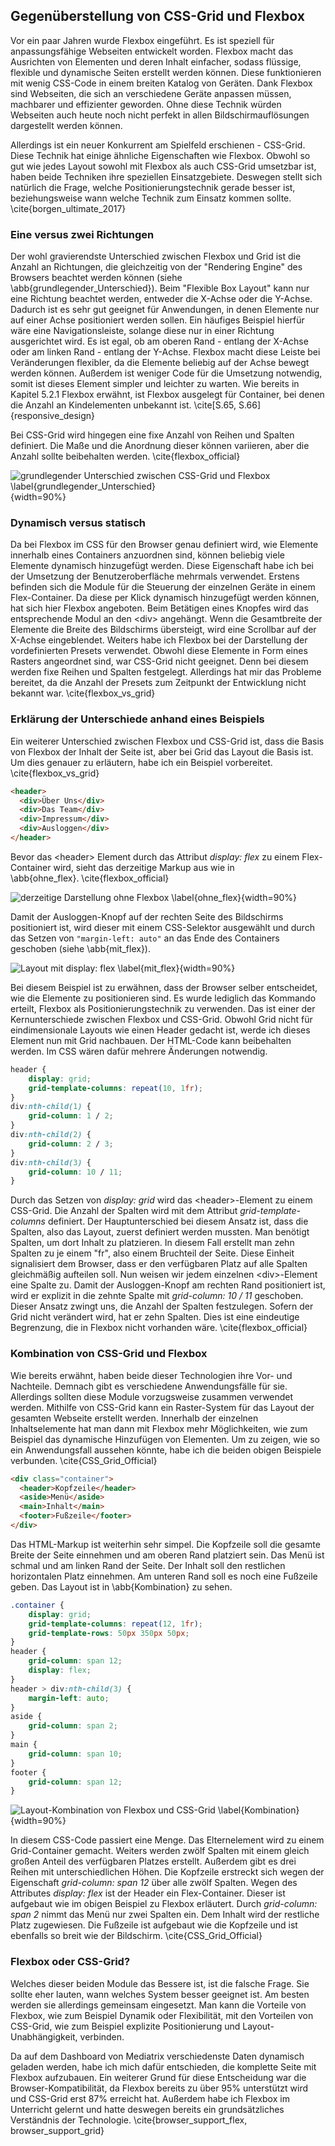 ## Gegenüberstellung von CSS-Grid und Flexbox

Vor ein paar Jahren wurde Flexbox eingeführt. Es ist speziell für anpassungsfähige Webseiten entwickelt worden. Flexbox macht das Ausrichten von Elementen und deren Inhalt einfacher, sodass flüssige, flexible und dynamische Seiten erstellt werden können. Diese funktionieren mit wenig CSS-Code in einem breiten Katalog von Geräten. Dank Flexbox sind Webseiten, die sich an verschiedene Geräte anpassen müssen, machbarer und effizienter geworden. Ohne diese Technik würden Webseiten auch heute noch nicht perfekt in allen Bildschirmauflösungen dargestellt werden können.

Allerdings ist ein neuer Konkurrent am Spielfeld erschienen - CSS-Grid. Diese Technik hat einige ähnliche Eigenschaften wie Flexbox. Obwohl so gut wie jedes Layout sowohl mit Flexbox als auch CSS-Grid umsetzbar ist, haben beide Techniken ihre speziellen Einsatzgebiete. Deswegen stellt sich natürlich die Frage, welche Positionierungstechnik gerade besser ist, beziehungsweise wann welche Technik zum Einsatz kommen sollte. \cite{borgen_ultimate_2017}

### Eine versus zwei Richtungen

Der wohl gravierendste Unterschied zwischen Flexbox und Grid ist die Anzahl an Richtungen, die gleichzeitig von der "Rendering Engine" des Browsers beachtet werden können (siehe \abb{grundlegender_Unterschied}). Beim "Flexible Box Layout" kann nur eine Richtung beachtet werden, entweder die X-Achse oder die Y-Achse. Dadurch ist es sehr gut geeignet für Anwendungen, in denen Elemente nur auf einer Achse positioniert werden sollen. Ein häufiges Beispiel hierfür wäre eine Navigationsleiste, solange diese nur in einer Richtung ausgerichtet wird. Es ist egal, ob am oberen Rand - entlang der X-Achse oder am linken Rand - entlang der Y-Achse. Flexbox macht diese Leiste bei Veränderungen flexibler, da die Elemente beliebig auf der Achse bewegt werden können. Außerdem ist weniger Code für die Umsetzung notwendig, somit ist dieses Element simpler und leichter zu warten. Wie bereits in Kapitel 5.2.1 Flexbox erwähnt, ist Flexbox ausgelegt für Container, bei denen die Anzahl an Kindelementen unbekannt ist. \cite[S.65, S.66]{responsive_design}

Bei CSS-Grid wird hingegen eine fixe Anzahl von Reihen und Spalten definiert. Die Maße und die Anordnung dieser können variieren, aber die Anzahl sollte beibehalten werden. \cite{flexbox_official}

![grundlegender Unterschied zwischen CSS-Grid und Flexbox \label{grundlegender_Unterschied}](bilder/Dominik/Grid_vs_Flexbox.png){width=90%}

### Dynamisch versus statisch

Da bei Flexbox im CSS für den Browser genau definiert wird, wie Elemente innerhalb eines Containers anzuordnen sind, können beliebig viele Elemente dynamisch hinzugefügt werden. Diese Eigenschaft habe ich bei der Umsetzung der Benutzeroberfläche mehrmals verwendet.
Erstens befinden sich die Module für die Steuerung der einzelnen Geräte in einem Flex-Container. Da diese per Klick dynamisch hinzugefügt werden können, hat sich hier Flexbox angeboten. Beim Betätigen eines Knopfes wird das entsprechende Modul an den \<div> angehängt. Wenn die Gesamtbreite der Elemente die Breite des Bildschirms übersteigt, wird eine Scrollbar auf der X-Achse eingeblendet.
Weiters habe ich Flexbox bei der Darstellung der vordefinierten Presets verwendet. Obwohl diese Elemente in Form eines Rasters angeordnet sind, war CSS-Grid nicht geeignet. Denn bei diesem werden fixe Reihen und Spalten festgelegt. Allerdings hat mir das Probleme bereitet, da die Anzahl der Presets zum Zeitpunkt der Entwicklung nicht bekannt war. \cite{flexbox_vs_grid}

### Erklärung der Unterschiede anhand eines Beispiels

Ein weiterer Unterschied zwischen Flexbox und CSS-Grid ist, dass die Basis von Flexbox der Inhalt der Seite ist, aber bei Grid das Layout die Basis ist. Um dies genauer zu erläutern, habe ich ein Beispiel vorbereitet. \cite{flexbox_vs_grid}

```html
<header>
  <div>Über Uns</div>
  <div>Das Team</div>
  <div>Impressum</div>
  <div>Ausloggen</div>
</header>
```

Bevor das \<header> Element durch das Attribut _display: flex_ zu einem Flex-Container wird, sieht das derzeitige Markup aus wie in \abb{ohne_flex}. \cite{flexbox_official}

![derzeitige Darstellung ohne Flexbox \label{ohne_flex}](bilder/Dominik/Flexbox_example1.png){width=90%}

Damit der Ausloggen-Knopf auf der rechten Seite des Bildschirms positioniert ist, wird dieser mit einem CSS-Selektor ausgewählt und durch das Setzen von `"margin-left: auto"` an das Ende des Containers geschoben (siehe \abb{mit_flex}).

![Layout mit _display: flex_ \label{mit_flex}](bilder/Dominik/Flexbox_example2.png){width=90%}

Bei diesem Beispiel ist zu erwähnen, dass der Browser selber entscheidet, wie die Elemente zu positionieren sind. Es wurde lediglich das Kommando erteilt, Flexbox als Positionierungstechnik zu verwenden. Das ist einer der Kernunterschiede zwischen Flexbox und CSS-Grid. Obwohl Grid nicht für eindimensionale Layouts wie einen Header gedacht ist, werde ich dieses Element nun mit Grid nachbauen. Der HTML-Code kann beibehalten werden. Im CSS wären dafür mehrere Änderungen notwendig.

```css
header {
	display: grid;
	grid-template-columns: repeat(10, 1fr);
}
div:nth-child(1) {
	grid-column: 1 / 2;
}
div:nth-child(2) {
	grid-column: 2 / 3;
}
div:nth-child(3) {
	grid-column: 10 / 11;
}
```

Durch das Setzen von _display: grid_ wird das \<header>-Element zu einem CSS-Grid. Die Anzahl der Spalten wird mit dem Attribut _grid-template-columns_ definiert. Der Hauptunterschied bei diesem Ansatz ist, dass die Spalten, also das Layout, zuerst definiert werden mussten. Man benötigt Spalten, um dort Inhalt zu platzieren. In diesem Fall erstellt man zehn Spalten zu je einem "fr", also einem Bruchteil der Seite. Diese Einheit signalisiert dem Browser, dass er den verfügbaren Platz auf alle Spalten gleichmäßig aufteilen soll. Nun weisen wir jedem einzelnen \<div>-Element eine Spalte zu. Damit der Ausloggen-Knopf am rechten Rand positioniert ist, wird er explizit in die zehnte Spalte mit _grid-column: 10 / 11_ geschoben. Dieser Ansatz zwingt uns, die Anzahl der Spalten festzulegen. Sofern der Grid nicht verändert wird, hat er zehn Spalten. Dies ist eine eindeutige Begrenzung, die in Flexbox nicht vorhanden wäre. \cite{flexbox_official}

### Kombination von CSS-Grid und Flexbox

Wie bereits erwähnt, haben beide dieser Technologien ihre Vor- und Nachteile. Demnach gibt es verschiedene Anwendungsfälle für sie. Allerdings sollten diese Module vorzugsweise zusammen verwendet werden. Mithilfe von CSS-Grid kann ein Raster-System für das Layout der gesamten Webseite erstellt werden. Innerhalb der einzelnen Inhaltselemente hat man dann mit Flexbox mehr Möglichkeiten, wie zum Beispiel das dynamische Hinzufügen von Elementen. Um zu zeigen, wie so ein Anwendungsfall aussehen könnte, habe ich die beiden obigen Beispiele verbunden. \cite{CSS_Grid_Official}

```html
<div class="container">
  <header>Kopfzeile</header>
  <aside>Menü</aside>
  <main>Inhalt</main>
  <footer>Fußzeile</footer>
</div>
```

Das HTML-Markup ist weiterhin sehr simpel. Die Kopfzeile soll die gesamte Breite der Seite einnehmen und am oberen Rand platziert sein. Das Menü ist schmal und am linken Rand der Seite. Der Inhalt soll den restlichen horizontalen Platz einnehmen. Am unteren Rand soll es noch eine Fußzeile geben. Das Layout ist in \abb{Kombination} zu sehen.

```css
.container {
	display: grid;
	grid-template-columns: repeat(12, 1fr);
	grid-template-rows: 50px 350px 50px;
}
header {
	grid-column: span 12;
	display: flex;
}
header > div:nth-child(3) {
	margin-left: auto;
}
aside {
	grid-column: span 2;
}
main {
	grid-column: span 10;
}
footer {
	grid-column: span 12;
}
```

![Layout-Kombination von Flexbox und CSS-Grid \label{Kombination}](bilder/Dominik/Flexbox_and_grid_example.png){width=90%}

In diesem CSS-Code passiert eine Menge. Das Elternelement wird zu einem Grid-Container gemacht. Weiters werden zwölf Spalten mit einem gleich großen Anteil des verfügbaren Platzes erstellt. Außerdem gibt es drei Reihen mit unterschiedlichen Höhen. Die Kopfzeile erstreckt sich wegen der Eigenschaft _grid-column: span 12_ über alle zwölf Spalten. Wegen des Attributes _display: flex_ ist der Header ein Flex-Container. Dieser ist aufgebaut wie im obigen Beispiel zu Flexbox erläutert. Durch _grid-column: span 2_ nimmt das Menü nur zwei Spalten ein. Dem Inhalt wird der restliche Platz zugewiesen. Die Fußzeile ist aufgebaut wie die Kopfzeile und ist ebenfalls so breit wie der Bildschirm. \cite{CSS_Grid_Official}

### Flexbox oder CSS-Grid?

Welches dieser beiden Module das Bessere ist, ist die falsche Frage. Sie sollte eher lauten, wann welches System besser geeignet ist. Am besten werden sie allerdings gemeinsam eingesetzt. Man kann die Vorteile von Flexbox, wie zum Beispiel Dynamik oder Flexibilität, mit den Vorteilen von CSS-Grid, wie zum Beispiel explizite Positionierung und Layout-Unabhängigkeit, verbinden.

Da auf dem Dashboard von Mediatrix verschiedenste Daten dynamisch geladen werden, habe ich mich dafür entschieden, die komplette Seite mit Flexbox aufzubauen. Ein weiterer Grund für diese Entscheidung war die Browser-Kompatibilität, da Flexbox bereits zu über 95% unterstützt wird und CSS-Grid erst 87% erreicht hat. Außerdem habe ich Flexbox im Unterricht gelernt und hatte deswegen bereits ein grundsätzliches Verständnis der Technologie. \cite{browser_support_flex, browser_support_grid}
